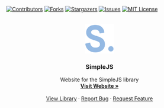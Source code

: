 [![Contributors][contributors-shield]][contributors-url]
[![Forks][forks-shield]][forks-url]
[![Stargazers][stars-shield]][stars-url]
[![Issues][issues-shield]][issues-url]
[![MIT License][license-shield]][license-url]



<!-- PROJECT LOGO -->
<br />
<div align="center">
  <a href="https://github.com/flug8/SimpleJS">
    <img src="assets/img/logo.png" alt="Logo" width="80" height="80">
  </a>

<h3 align="center">SimpleJS</h3>

  <p align="center">
    Website for the SimpleJS library
    <br />
    <a href="https://www.simplejs.ai/"><strong>Visit Website »</strong></a>
    <br />
    <br />
    <a href="https://github.com/flug8/SimpleJS-lib">View Library</a>
    ·
    <a href="https://github.com/flug8/SimpleJS/issues">Report Bug</a>
    ·
    <a href="https://github.com/flug8/SimpleJS/issues">Request Feature</a>
  </p>
</div>



<!-- MARKDOWN LINKS & IMAGES -->
<!-- https://www.markdownguide.org/basic-syntax/#reference-style-links -->
[contributors-shield]: https://img.shields.io/github/contributors/flug8/SimpleJS.svg?style=for-the-badge
[contributors-url]: https://github.com/flug8/SimpleJS/graphs/contributors
[forks-shield]: https://img.shields.io/github/forks/flug8/SimpleJS.svg?style=for-the-badge
[forks-url]: https://github.com/flug8/SimpleJS/network/members
[stars-shield]: https://img.shields.io/github/stars/flug8/SimpleJS.svg?style=for-the-badge
[stars-url]: https://github.com/flug8/SimpleJS/stargazers
[issues-shield]: https://img.shields.io/github/issues/flug8/SimpleJS.svg?style=for-the-badge
[issues-url]: https://github.com/flug8/SimpleJS/issues
[license-shield]: https://img.shields.io/github/license/flug8/SimpleJS.svg?style=for-the-badge
[license-url]: https://github.com/flug8/SimpleJS/blob/master/LICENSE.txt
[linkedin-shield]: https://img.shields.io/badge/-LinkedIn-black.svg?style=for-the-badge&logo=linkedin&colorB=555
[linkedin-url]: https://linkedin.com/in/linkedin_username
[product-screenshot]: images/screenshot.png
[Next.js]: https://img.shields.io/badge/next.js-000000?style=for-the-badge&logo=nextdotjs&logoColor=white
[Next-url]: https://nextjs.org/
[React.js]: https://img.shields.io/badge/React-20232A?style=for-the-badge&logo=react&logoColor=61DAFB
[React-url]: https://reactjs.org/
[Vue.js]: https://img.shields.io/badge/Vue.js-35495E?style=for-the-badge&logo=vuedotjs&logoColor=4FC08D
[Vue-url]: https://vuejs.org/
[Angular.io]: https://img.shields.io/badge/Angular-DD0031?style=for-the-badge&logo=angular&logoColor=white
[Angular-url]: https://angular.io/
[Svelte.dev]: https://img.shields.io/badge/Svelte-4A4A55?style=for-the-badge&logo=svelte&logoColor=FF3E00
[Svelte-url]: https://svelte.dev/
[Laravel.com]: https://img.shields.io/badge/Laravel-FF2D20?style=for-the-badge&logo=laravel&logoColor=white
[Laravel-url]: https://laravel.com
[Bootstrap.com]: https://img.shields.io/badge/Bootstrap-563D7C?style=for-the-badge&logo=bootstrap&logoColor=white
[Bootstrap-url]: https://getbootstrap.com
[JQuery.com]: https://img.shields.io/badge/jQuery-0769AD?style=for-the-badge&logo=jquery&logoColor=white
[JQuery-url]: https://jquery.com 
